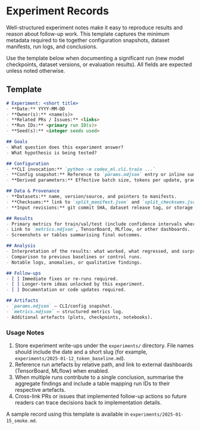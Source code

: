 # Experiment Records

Well-structured experiment notes make it easy to reproduce results and reason about follow-up work. This template captures the
minimum metadata required to tie together configuration snapshots, dataset manifests, run logs, and conclusions.

Use the template below when documenting a significant run (new model checkpoints, dataset versions, or evaluation results). All
fields are expected unless noted otherwise.

## Template

```markdown
# Experiment: <short title>
- **Date:** YYYY-MM-DD
- **Owner(s):** <name(s)>
- **Related PRs / Issues:** <links>
- **Run IDs:** <primary run ID(s)>
- **Seed(s):** <integer seeds used>

## Goals
- What question does this experiment answer?
- What hypothesis is being tested?

## Configuration
- **CLI invocation:** `python -m codex_ml.cli.train ...`
- **Config snapshot:** Reference to `params.ndjson` entry or inline summary of key options (learning rate, scheduler, etc.).
- **Derived parameters:** Effective batch size, tokens per update, gradient accumulation, etc.

## Data & Provenance
- **Datasets:** name, version/source, and pointers to manifests.
- **Checksums:** link to `split_manifest.json` and `split_checksums.json` (or equivalent) produced by the run.
- **Input revisions:** git commit SHA, dataset release tag, or storage URI.

## Results
- Primary metrics for train/val/test (include confidence intervals where relevant).
- Link to `metrics.ndjson`, TensorBoard, MLflow, or other dashboards.
- Screenshots or tables summarising final outcomes.

## Analysis
- Interpretation of the results: what worked, what regressed, and surprises.
- Comparison to previous baselines or control runs.
- Notable logs, anomalies, or qualitative findings.

## Follow-ups
- [ ] Immediate fixes or re-runs required.
- [ ] Longer-term ideas unlocked by this experiment.
- [ ] Documentation or code updates required.

## Artifacts
- `params.ndjson` – CLI/config snapshot.
- `metrics.ndjson` – structured metrics log.
- Additional artefacts (plots, checkpoints, notebooks).
```

### Usage Notes

1. Store experiment write-ups under the `experiments/` directory. File names should include the date and a short slug
   (for example, `experiments/2025-01-12_token_baseline.md`).
2. Reference run artefacts by relative path, and link to external dashboards (TensorBoard, MLflow) when enabled.
3. When multiple runs contribute to a single conclusion, summarise the aggregate findings and include a table mapping run IDs to
   their respective artefacts.
4. Cross-link PRs or issues that implemented follow-up actions so future readers can trace decisions back to implementation
   details.

A sample record using this template is available in `experiments/2025-01-15_smoke.md`.
